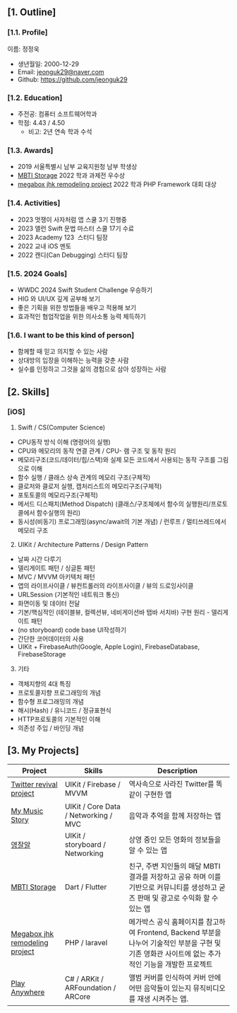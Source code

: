 
## [1. Outline]
### [1.1. Profile]
이름: 정정욱

  - 생년월일: 2000-12-29
  - Email: jeonguk29@naver.com 
  - Github: https://github.com/jeonguk29

### [1.2. Education]

  - 주전공: 컴퓨터 소프트웨어학과
  - 학점: 4.43 / 4.50
    - 비고: 2년 연속 학과 수석 

### [1.3. Awards]
  - 2019 서울특별시 남부 교육지원청 남부 학생상
  - [MBTI Storage](https://github.com/jeonguk29/Can_Debugging_Flutter_Project) 2022 학과 과제전 우수상
  - [megabox jhk remodeling project](https://github.com/jeonguk29/megabox_jhk_remodeling_project) 2022 학과 PHP Framework 대회 대상

### [1.4. Activities]
  - 2023 멋쟁이 사자처럼 앱 스쿨 3기 진행중
  - 2023 앨런 Swift 문법 마스터 스쿨 17기 수료
  - 2023 Academy 123  스터디 팀장
  - 2022 교내 iOS 멘토 
  - 2022 캔디(Can Debugging) 스터디 팀장


### [1.5. 2024 Goals]
  - WWDC 2024 Swift Student Challenge 우승하기
  - HIG 와 UI/UX 깊게 공부해 보기 
  - 좋은 기획을 위한 방법들을 배우고 적용해 보기
  - 효과적인 협업작업을 위한 의사소통 능력 체득하기


### [1.6. I want to be this kind of person]
  - 함께할 때 믿고 의지할 수 있는 사람
  - 상대방의 입장을 이해하는 능력을 갖춘 사람
  - 실수를 인정하고 그것을 삶의 경험으로 삼아 성장하는 사람


## [2. Skills]

### [iOS]

1. Swift / CS(Computer Science)

- CPU동작 방식 이해 (명령어의 실행)
- CPU와 메모리의 동작 연결 관계 / CPU- 램 구조 및 동작 원리
- 메모리구조(코드/데이터/힙/스택)와 실제 모든 코드에서 사용되는 동작 구조를 그림으로 이해
- 함수 실행 / 클래스 상속 관계의 메모리 구조(구체적)
- 클로저와 클로저 실행, 캡처리스트의 메모리구조(구체적)
- 포토토콜의 메모리구조(구체적)
- 메서드 디스패치(Method Dispatch) (클래스/구조체에서 함수의 실행원리/프로토콜에서 함수실행의 원리)
- 동시성(비동기) 프로그래밍(async/await의 기본 개념) / 런루프 / 멀티쓰레드에서 메모리 구조
 

2. UIKit / Architecture Patterns / Design Pattern

- 날짜 시간 다루기
- 델리게이트 패턴 / 싱글톤 패턴
- MVC / MVVM 아키텍처 패턴
- 앱의 라이프사이클 / 뷰컨트롤러의 라이프사이클 / 뷰의 드로잉사이클
- URLSession (기본적인 네트워크 통신)
- 화면이동 및 데이터 전달
- 기본/핵심적인 (테이블뷰, 컬렉션뷰, 네비게이션바 탭바 서치바) 구현 원리 - 델리게이트 패턴
- (no storyboard) code base UI작성하기
- 간단한 코어데이터의 사용
- UIKit + FirebaseAuth(Google, Apple Login), FirebaseDatabase, FirebaseStorage  


3. 기타 

- 객체지향의 4대 특징
- 프로토콜지향 프로그래밍의 개념
- 함수형 프로그래밍의 개념
- 해시(Hash) / 유니코드 / 정규표현식
- HTTP프로토콜의 기본적인 이해
- 의존성 주입 / 바인딩 개념 



## [3. My Projects]

Project            | Skills           | Description
-------------------|------------------|-----------------------------
[Twitter revival project](https://github.com/jeonguk29/iOS_Twitter) | UIKit / Firebase / MVVM  | 역사속으로 사라진 Twitter를 똑같이 구현한 앱
[My Music Story](https://github.com/jeonguk29/Swift/tree/main/Allen_iOS_App_programming/%EB%84%A4%ED%8A%B8%EC%9B%8C%ED%82%B9%2B%EC%BD%94%EC%96%B4%EB%8D%B0%EC%9D%B4%ED%84%B0/MusicApp%20Updated%20Version) | UIKit / Core Data / Networking / MVC| 음악과 추억을 함께 저장하는 앱
[영잘알](https://github.com/jeonguk29/Swift/tree/main/Smail_han_ios_programming/MovieJJK%204/MovieJJK) | UIKit / storyboard / Networking | 상영 중인 모든 영화의 정보들을 알 수 있는 앱 
[MBTI Storage](https://github.com/jeonguk29/Can_Debugging_Flutter_Project) | Dart / Flutter | 친구, 주변 지인들의 매달 MBTI 결과를 저장하고 공유 하며 이를 기반으로 커뮤니티를 생성하고 굳즈 판매 및 광고로 수익화 할 수 있는 앱
[Megabox jhk remodeling project](https://github.com/jeonguk29/megabox_jhk_remodeling_project) | PHP / laravel | 메가박스 공식 홈페이지를 참고하여 Frontend, Backend 부분을 나누어 기술적인 부분을 구현 및 기존 영화관 사이트에 없는 추가적인 기능을 개발한 프로젝트 
[Play Anywhere](https://youtube.com/shorts/XM4d5nDly08?si=jshzd7GFlYsYHmuJ) | C# / ARKit / ARFoundation / ARCore | 앨범 커버를 인식하여 커버 안에 어떤 음악들이 있는지 뮤직비디오를 재생 시켜주는 앱.

